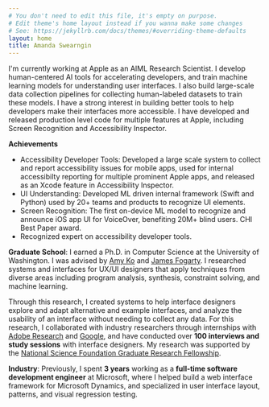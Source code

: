 ```yaml
---
# You don't need to edit this file, it's empty on purpose.
# Edit theme's home layout instead if you wanna make some changes
# See: https://jekyllrb.com/docs/themes/#overriding-theme-defaults
layout: home
title: Amanda Swearngin
---
```

I'm currently working at Apple as an AIML Research Scientist. I develop human-centered AI tools for accelerating developers, and train machine learning models for understanding user interfaces. I also build large-scale data collection pipelines for collecting human-labeled datasets to train these models. I have a strong interest in building better tools to help developers make their interfaces more accessible. I have developed and released production level code for multiple features at Apple, including Screen Recognition and Accessibility Inspector.  

<b>Achievements</b>
<ul>
  <li>Accessibility Developer Tools: Developed a large scale system to collect and report accessibility issues for mobile apps, used for internal accessibilty reporting for multiple prominent Apple apps, and released as an Xcode feature in Accessibility Inspector.</li>
  <li>UI Understanding: Developed ML driven internal framework (Swift and Python) used by 20+ teams and products to recognize UI elements. </li>
  <li>Screen Recognition: The first on-device ML model to recognize and announce iOS app UI for VoiceOver, benefiting 20M+ blind users. CHI Best Paper award. </li>
  <li>Recognized expert on accessibility developer tools.</li>
</ul>

<b>Graduate School</b>: I earned a Ph.D. in Computer Science at the University of Washington. I was 
	advised by <a href="https://faculty.washington.edu/ajko/">Amy Ko</a> and 
	<a href="https://homes.cs.washington.edu/~jfogarty/">James Fogarty</a>. I researched systems and interfaces for UX/UI designers that apply techniques from diverse areas including program analysis, synthesis, constraint solving, and machine learning.

Through this research, I created systems to help interface designers explore and adapt
alternative and example interfaces, and analyze the usability of an interface without needing to collect any data. For this research, I collaborated with industry researchers through internships with <a href="https://research.adobe.com/">Adobe Research</a> and 
<a href="https://ai.google/research/">Google</a>, and have conducted over <b>100 interviews and study sessions</b> with interface designers. My research was supported by the <a href="https://www.nsfgrfp.org/">National Science Foundation Graduate Research Fellowship</a>.

<b>Industry</b>: Previously, I spent <b>3 years</b> working as a <b>full-time software development engineer</b> at Microsoft, where I helped build a web interface framework for Microsoft Dynamics, and specialized in user interface layout, patterns, and visual regression testing. 


